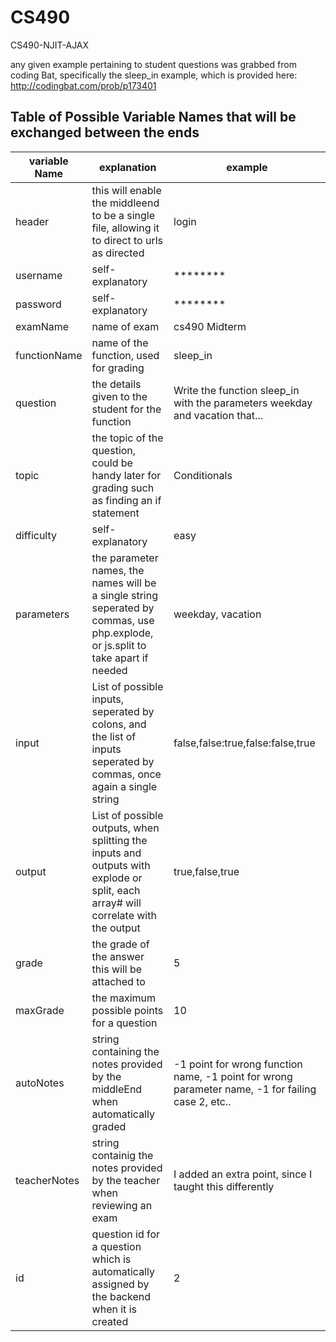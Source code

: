# CS490
CS490-NJIT-AJAX

any given example pertaining to student questions was grabbed from coding Bat, specifically the sleep_in example, which is provided here:
http://codingbat.com/prob/p173401

## Table of Possible Variable Names that will be exchanged between the ends

| variable Name  | explanation   | example    |                      
| -------------  | ------------- | -----------|   
|header|this will enable the middleend to be a single file, allowing it to direct to urls as directed|login|
| username   | self-explanatory  | ********     |                         
| password   | self-explanatory  | ********      |                       
| examName   | name of exam      | cs490 Midterm|
| functionName | name of the function, used for grading | sleep_in|
|question | the details given to the student for the function | Write the function sleep_in with the parameters weekday and vacation that...|
|topic|the topic of the question, could be handy later for grading such as finding an if statement| Conditionals|
|difficulty|self-explanatory|easy|
|parameters|the parameter names, the names will be a single string seperated by commas, use php.explode, or js.split to take apart if needed|weekday, vacation|
|input|List of possible inputs, seperated by colons, and the list of inputs seperated by commas, once again a single string|false,false:true,false:false,true|
|output|List of possible outputs, when splitting the inputs and outputs with explode or split, each array# will correlate with the output|true,false,true|
|grade|the grade of the answer this will be attached to|5|
|maxGrade| the maximum possible points for a question | 10|
|autoNotes| string containing the notes provided by the middleEnd when automatically graded| -1 point for wrong function name, -1 point for wrong parameter name, -1 for failing case 2, etc..|
|teacherNotes| string containig the notes provided by the teacher when reviewing an exam | I added an extra point, since I taught this differently |
|id| question id for a question which is automatically assigned by the backend when it is created| 2
